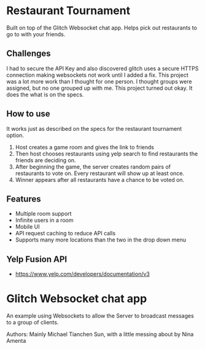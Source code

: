 # Restaurant Tournament

Built on top of the Glitch Websocket chat app. Helps pick out restaurants to go to with your friends.

## Challenges

I had to secure the API Key and also discovered glitch uses a secure HTTPS connection making websockets not work until I added a fix.
This project was a lot more work than I thought for one person. I thought groups were assigned, but no one grouped up with me. 
This project turned out okay. It does the what is on the specs.

## How to use

It works just as described on the specs for the restaurant tournament option.

1. Host creates a game room and gives the link to friends
2. Then host chooses restaurants using yelp search to find restaurants the friends are deciding on.
3. After beginning the game, the server creates random pairs of restaurants to vote on. 
Every restaurant will show up at least once. 
4. Winner appears after all restaurants have a chance to be voted on.

## Features

* Multiple room support
* Infinite users in a room
* Mobile UI
* API request caching to reduce API calls
* Supports many more locations than the two in the drop down menu 

## Yelp Fusion API

* https://www.yelp.com/developers/documentation/v3

# Glitch Websocket chat app

An example using Websockets to allow the Server to broadcast messages to a group of clients.

Authors: Mainly Michael Tianchen Sun, with a little messing about by Nina Amenta

